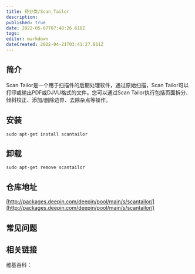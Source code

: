 ```yaml
---
title: 待分类/Scan_Tailor
description: 
published: true
date: 2022-05-07T07:48:26.618Z
tags: 
editor: markdown
dateCreated: 2022-04-21T03:41:27.811Z
---
```


## 简介

Scan Tailor是一个用于扫描件的后期处理软件，通过原始扫描，Scan Tailor可以打印或输出PDF或DJVU格式的文件。您可以通过Scan Tailor执行包括页面拆分、倾斜校正、添加/删除边界、去除杂点等操作。

## 安装

`sudo apt-get install scantailor`

## 卸载

`sudo apt-get remove scantailor`

## 仓库地址

[http://packages.deepin.com/deepin/pool/main/s/scantailor/](http://packages.deepin.com/deepin/pool/main/s/scantailor/)

## 常见问题

## 相关链接

维基百科：
